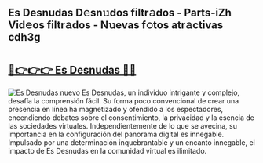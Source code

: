 ## Es Desnudas D𝚎sn𝚞dos filtr𝚊dos - Parts-iZh Vid𝚎os filtr𝚊dos - N𝚞evas f𝚘tos atr𝚊ctivas cdh3g

# <h2><a href="http://mb3cvg.tromn.icu/?c=Es+Desnudas">🔗👉👉👉 Es Desnudas 🔗🔗</a></h2>

[![Es Desnudas nuevo](https://i.imgur.com/pEAQMta.gif)](http://mb3cvg.tromn.icu/?c=Es+Desnudas)
Es Desnudas, un individuo intrigante y complejo, desafía la comprensión fácil. Su forma poco convencional de crear una presencia en línea ha magnetizado y ofendido a los espectadores, encendiendo debates sobre el consentimiento, la privacidad y la esencia de las sociedades virtuales. Independientemente de lo que se avecina, su importancia en la configuración del panorama digital es innegable. Impulsado por una determinación inquebrantable y un encanto innegable, el impacto de Es Desnudas en la comunidad virtual es ilimitado.
